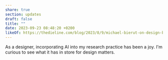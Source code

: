 ```yaml
---
share: true
section: updates
draft: false
title: ""
date: 2023-09-23 08:48:20 +0200
likeOf: https://thedieline.com/blog/2023/8/9/michael-bierut-on-design-before-and-after-the-computer-and-why-ai-might-not-be-so-bad-after-all
---
```



As a designer, incorporating AI into my research practice has been a joy. I'm curious to see what it has in store for design matters.
